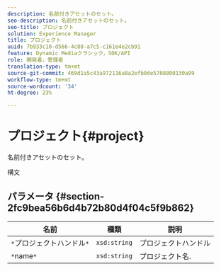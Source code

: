 ```yaml
---
description: 名前付きアセットのセット。
seo-description: 名前付きアセットのセット。
seo-title: プロジェクト
solution: Experience Manager
title: プロジェクト
uuid: 7b933c10-d566-4c88-a7c5-c161e4e2cb91
feature: Dynamic Mediaクラシック，SDK/API
role: 開発者，管理者
translation-type: tm+mt
source-git-commit: 469d1a5c43a972116a8a2efb0de5708800130a99
workflow-type: tm+mt
source-wordcount: '34'
ht-degree: 23%

---
```



# プロジェクト{#project}

名前付きアセットのセット。

構文

## パラメータ {#section-2fc9bea56b6d4b72b80d4f04c5f9b862}

| 名前 | 種類 | 説明 |
|---|---|---|
| `*`プロジェクトハンドル`*` | `xsd:string` | プロジェクトハンドル |
| `*`name`*` | `xsd:string` | プロジェクト名. |

